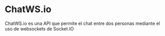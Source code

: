 # ChatWS.io
ChatWS.io es una API que permite el chat entre dos personas mediante el uso de websockets de Socket.IO
